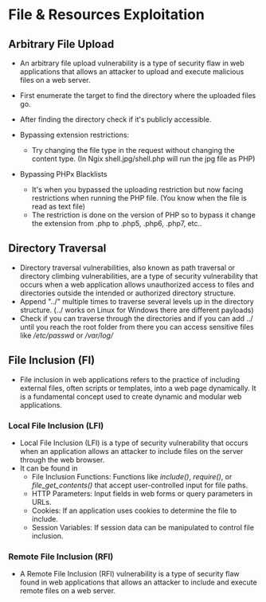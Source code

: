 # File & Resources Exploitation

## Arbitrary File Upload
* An arbitrary file upload vulnerability is a type of security flaw in web applications that allows an attacker to upload and execute malicious files on a web server.
* First enumerate the target to find the directory where the uploaded files go.
* After finding the directory check if it's publicly accessible.
* Bypassing extension restrictions:
  - Try changing the file type in the request without changing the content type. (In Ngix shell.jpg/shell.php will run the jpg file as PHP)

* Bypassing PHPx Blacklists
  - It's when you bypassed the uploading restriction but now facing restrictions when running the PHP file. (You know when the file is read as text file)
  - The restriction is done on the version of PHP so to bypass it change the extension from .php to .php5, .php6, .php7, etc..

## Directory Traversal
* Directory traversal vulnerabilities, also known as path traversal or directory climbing vulnerabilities, are a type of security vulnerability that occurs when a web application allows unauthorized access to files and directories outside the intended or authorized directory structure.
* Append "../" multiple times to traverse several levels up in the directory structure. (../ works on Linux for Windows there are different payloads)
* Check if you can traverse through the directories and if you can add ../ until you reach the root folder from there you can access sensitive files like */etc/passwd* or */var/log/*

## File Inclusion (FI)
* File inclusion in web applications refers to the practice of including external files, often scripts or templates, into a web page dynamically. It is a fundamental concept used to create dynamic and modular web applications.

### Local File Inclusion (LFI)
* Local File Inclusion (LFI) is a type of security vulnerability that occurs when an application allows an attacker to include files on the server through the web browser.
* It can be found in
  - File Inclusion Functions: Functions like *include()*, *require()*, or *file_get_contents()* that accept user-controlled input for file paths.
  - HTTP Parameters: Input fields in web forms or query parameters in URLs.
  - Cookies: If an application uses cookies to determine the file to include.
  - Session Variables: If session data can be manipulated to control file inclusion.

### Remote File Inclusion (RFI)
* A Remote File Inclusion (RFI) vulnerability is a type of security flaw found in web applications that allows an attacker to include and execute remote files on a web server.
